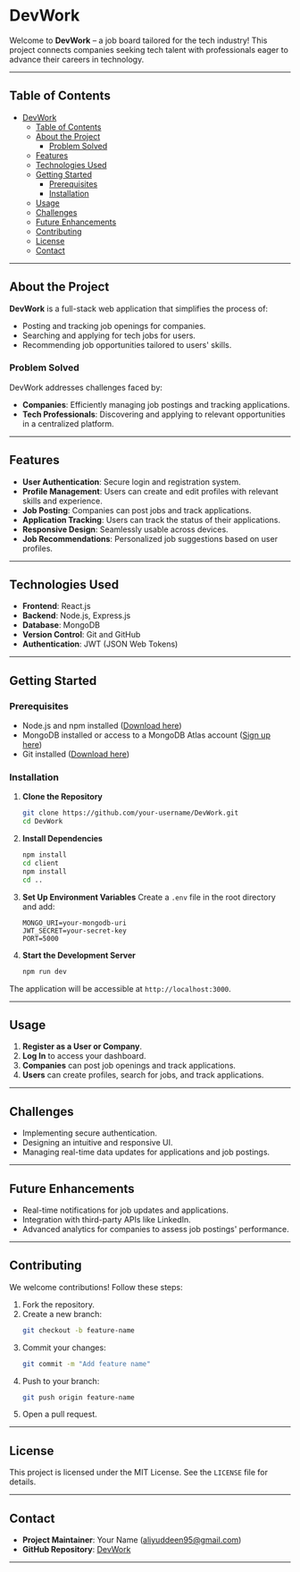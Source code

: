 # DevWork

Welcome to **DevWork** – a job board tailored for the tech industry! This project connects companies seeking tech talent with professionals eager to advance their careers in technology.

---

## Table of Contents

- [DevWork](#devwork)
  - [Table of Contents](#table-of-contents)
  - [About the Project](#about-the-project)
    - [Problem Solved](#problem-solved)
  - [Features](#features)
  - [Technologies Used](#technologies-used)
  - [Getting Started](#getting-started)
    - [Prerequisites](#prerequisites)
    - [Installation](#installation)
  - [Usage](#usage)
  - [Challenges](#challenges)
  - [Future Enhancements](#future-enhancements)
  - [Contributing](#contributing)
  - [License](#license)
  - [Contact](#contact)

---

## About the Project

**DevWork** is a full-stack web application that simplifies the process of:
- Posting and tracking job openings for companies.
- Searching and applying for tech jobs for users.
- Recommending job opportunities tailored to users' skills.

### Problem Solved
DevWork addresses challenges faced by:
- **Companies**: Efficiently managing job postings and tracking applications.
- **Tech Professionals**: Discovering and applying to relevant opportunities in a centralized platform.

---

## Features

- **User Authentication**: Secure login and registration system.
- **Profile Management**: Users can create and edit profiles with relevant skills and experience.
- **Job Posting**: Companies can post jobs and track applications.
- **Application Tracking**: Users can track the status of their applications.
- **Responsive Design**: Seamlessly usable across devices.
- **Job Recommendations**: Personalized job suggestions based on user profiles.

---

## Technologies Used

- **Frontend**: React.js
- **Backend**: Node.js, Express.js
- **Database**: MongoDB
- **Version Control**: Git and GitHub
- **Authentication**: JWT (JSON Web Tokens)

---

## Getting Started

### Prerequisites

- Node.js and npm installed ([Download here](https://nodejs.org/))
- MongoDB installed or access to a MongoDB Atlas account ([Sign up here](https://www.mongodb.com/atlas/database))
- Git installed ([Download here](https://git-scm.com/))

### Installation

1. **Clone the Repository**
   ```bash
   git clone https://github.com/your-username/DevWork.git
   cd DevWork
   ```

2. **Install Dependencies**
   ```bash
   npm install
   cd client
   npm install
   cd ..
   ```

3. **Set Up Environment Variables**
   Create a `.env` file in the root directory and add:
   ```env
   MONGO_URI=your-mongodb-uri
   JWT_SECRET=your-secret-key
   PORT=5000
   ```

4. **Start the Development Server**
   ```bash
   npm run dev
   ```

The application will be accessible at `http://localhost:3000`.

---

## Usage

1. **Register as a User or Company**.
2. **Log In** to access your dashboard.
3. **Companies** can post job openings and track applications.
4. **Users** can create profiles, search for jobs, and track applications.

---

## Challenges

- Implementing secure authentication.
- Designing an intuitive and responsive UI.
- Managing real-time data updates for applications and job postings.

---

## Future Enhancements

- Real-time notifications for job updates and applications.
- Integration with third-party APIs like LinkedIn.
- Advanced analytics for companies to assess job postings' performance.

---

## Contributing

We welcome contributions! Follow these steps:

1. Fork the repository.
2. Create a new branch:
   ```bash
   git checkout -b feature-name
   ```
3. Commit your changes:
   ```bash
   git commit -m "Add feature name"
   ```
4. Push to your branch:
   ```bash
   git push origin feature-name
   ```
5. Open a pull request.

---

## License

This project is licensed under the MIT License. See the `LICENSE` file for details.

---

## Contact

- **Project Maintainer**: Your Name ([aliyuddeen95@gmail.com](mailto:aliyuddeen95@gmail.com.com))
- **GitHub Repository**: [DevWork](https://github.com/aliyuprof100/DevWorks)

---

